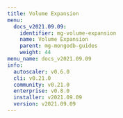 ```yaml
---
title: Volume Expansion
menu:
  docs_v2021.09.09:
    identifier: mg-volume-expansion
    name: Volume Expansion
    parent: mg-mongodb-guides
    weight: 44
menu_name: docs_v2021.09.09
info:
  autoscaler: v0.6.0
  cli: v0.21.0
  community: v0.21.0
  enterprise: v0.8.0
  installer: v2021.09.09
  version: v2021.09.09
---
```


